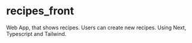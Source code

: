 # recipes_front
Web App, that shows recipes. Users can create new recipes. Using Next, Typescript and Tailwind.
